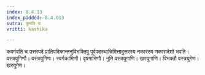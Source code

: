 ```yaml
---
index: 8.4.13
index_padded: 8.4.013
sutra: कुमति च
vritti: kashika

---
```

कवर्गवति च उत्तरपदे प्रातिपदिकान्तनुंविभक्तिषु पूर्वपदस्थान्निमित्तादुत्तरस्य नकारस्य णकारादेशो भवति। वस्त्रयुगिणौ। वस्त्रयुगिणः। स्वर्गकामिणौ। वृषगामिणौ। नुमि वस्त्रयुगाणि। खरयुगाणि। विभक्तौ वस्त्रयुगेण। खरयुगेण।